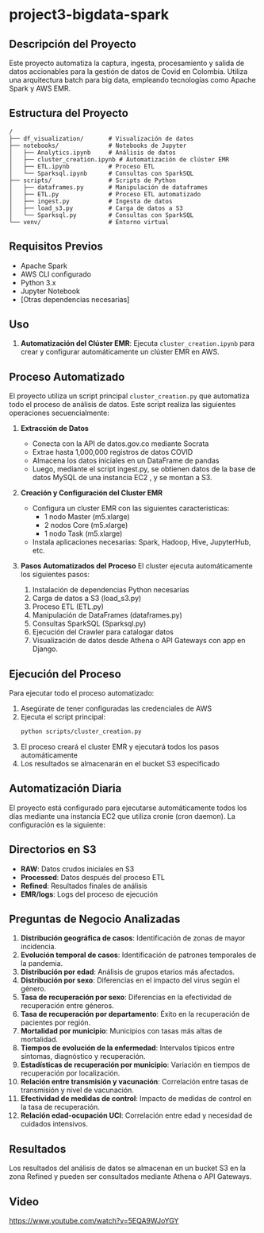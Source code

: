 # project3-bigdata-spark

## Descripción del Proyecto
Este proyecto automatiza la captura, ingesta, procesamiento y salida de datos accionables para la gestión de datos de Covid en Colombia. Utiliza una arquitectura batch para big data, empleando tecnologías como Apache Spark y AWS EMR.

## Estructura del Proyecto

```
/
├── df_visualization/       # Visualización de datos
├── notebooks/              # Notebooks de Jupyter
│   ├── Analytics.ipynb     # Análisis de datos
│   ├── cluster_creation.ipynb # Automatización de clúster EMR
│   ├── ETL.ipynb           # Proceso ETL
│   └── Sparksql.ipynb      # Consultas con SparkSQL
├── scripts/                # Scripts de Python
│   ├── dataframes.py       # Manipulación de dataframes
│   ├── ETL.py              # Proceso ETL automatizado
│   ├── ingest.py           # Ingesta de datos
│   ├── load_s3.py          # Carga de datos a S3
│   └── Sparksql.py         # Consultas con SparkSQL
└── venv/                   # Entorno virtual
```

## Requisitos Previos
- Apache Spark
- AWS CLI configurado
- Python 3.x
- Jupyter Notebook
- [Otras dependencias necesarias]


## Uso
1. **Automatización del Clúster EMR**: Ejecuta `cluster_creation.ipynb` para crear y configurar automáticamente un clúster EMR en AWS.

## Proceso Automatizado
El proyecto utiliza un script principal `cluster_creation.py` que automatiza todo el proceso de análisis de datos. Este script realiza las siguientes operaciones secuencialmente:

1. **Extracción de Datos**
   - Conecta con la API de datos.gov.co mediante Socrata
   - Extrae hasta 1,000,000 registros de datos COVID
   - Almacena los datos iniciales en un DataFrame de pandas
   - Luego, mediante el script ingest.py, se obtienen datos de la base de datos MySQL de una instancia EC2 , y se montan a S3.

2. **Creación y Configuración del Cluster EMR**
   - Configura un cluster EMR con las siguientes características:
     - 1 nodo Master (m5.xlarge)
     - 2 nodos Core (m5.xlarge)
     - 1 nodo Task (m5.xlarge)
   - Instala aplicaciones necesarias: Spark, Hadoop, Hive, JupyterHub, etc.

3. **Pasos Automatizados del Proceso**
   El cluster ejecuta automáticamente los siguientes pasos:
   1. Instalación de dependencias Python necesarias
   2. Carga de datos a S3 (load_s3.py)
   3. Proceso ETL (ETL.py)
   4. Manipulación de DataFrames (dataframes.py)
   5. Consultas SparkSQL (Sparksql.py)
   6. Ejecución del Crawler para catalogar datos
   7. Visualización de datos desde Athena o API Gateways con app en Django.

## Ejecución del Proceso
Para ejecutar todo el proceso automatizado:

1. Asegúrate de tener configuradas las credenciales de AWS
2. Ejecuta el script principal:
   ```bash
   python scripts/cluster_creation.py
   ```
3. El proceso creará el cluster EMR y ejecutará todos los pasos automáticamente
4. Los resultados se almacenarán en el bucket S3 especificado

## Automatización Diaria
El proyecto está configurado para ejecutarse automáticamente todos los días mediante una instancia EC2 que utiliza cronie (cron daemon). La configuración es la siguiente:

## Directorios en S3
- **RAW**: Datos crudos iniciales en S3
- **Processed**: Datos después del proceso ETL
- **Refined**: Resultados finales de análisis
- **EMR/logs**: Logs del proceso de ejecución

## Preguntas de Negocio Analizadas
1. **Distribución geográfica de casos**: Identificación de zonas de mayor incidencia.
2. **Evolución temporal de casos**: Identificación de patrones temporales de la pandemia.
3. **Distribución por edad**: Análisis de grupos etarios más afectados.
4. **Distribución por sexo**: Diferencias en el impacto del virus según el género.
5. **Tasa de recuperación por sexo**: Diferencias en la efectividad de recuperación entre géneros.
6. **Tasa de recuperación por departamento**: Éxito en la recuperación de pacientes por región.
7. **Mortalidad por municipio**: Municipios con tasas más altas de mortalidad.
8. **Tiempos de evolución de la enfermedad**: Intervalos típicos entre síntomas, diagnóstico y recuperación.
9. **Estadísticas de recuperación por municipio**: Variación en tiempos de recuperación por localización.
10. **Relación entre transmisión y vacunación**: Correlación entre tasas de transmisión y nivel de vacunación.
11. **Efectividad de medidas de control**: Impacto de medidas de control en la tasa de recuperación.
12. **Relación edad-ocupación UCI**: Correlación entre edad y necesidad de cuidados intensivos.

## Resultados
Los resultados del análisis de datos se almacenan en un bucket S3 en la zona Refined y pueden ser consultados mediante Athena o API Gateways.

## Video
https://www.youtube.com/watch?v=5EQA9WJoYGY



